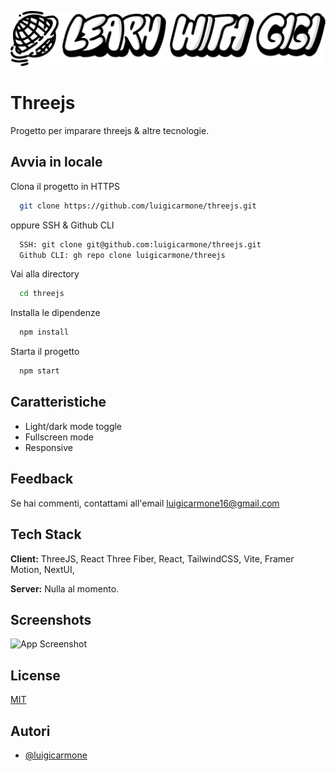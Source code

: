 
![Logo](./src/core/assets/image/logo/learnWithGigi.png)

# Threejs

Progetto per imparare threejs & altre tecnologie.
## Avvia in locale
Clona il progetto in HTTPS

```bash
  git clone https://github.com/luigicarmone/threejs.git
```
oppure SSH & Github CLI

```bash
  SSH: git clone git@github.com:luigicarmone/threejs.git
  Github CLI: gh repo clone luigicarmone/threejs
```

Vai alla directory

```bash
  cd threejs
```

Installa le dipendenze

```bash
  npm install
```

Starta il progetto

```bash
  npm start
```


## Caratteristiche

- Light/dark mode toggle
- Fullscreen mode
- Responsive


## Feedback

Se hai commenti, contattami all'email luigicarmone16@gmail.com

## Tech Stack

**Client:** ThreeJS, React Three Fiber, React, TailwindCSS, Vite, Framer Motion, NextUI, 

**Server:** Nulla al momento.


## Screenshots

![App Screenshot](https://via.placeholder.com/468x300?text=App+Screenshot+Here)


## License

[MIT](https://choosealicense.com/licenses/mit/)


## Autori

- [@luigicarmone](https://www.github.com/luigicarmone)

